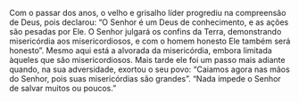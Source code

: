 ﻿Com o passar dos anos, o velho e grisalho líder progrediu na compreensão de Deus, pois declarou: “O Senhor é um Deus de conhecimento, e as ações são pesadas por Ele. O Senhor julgará os confins da Terra, demonstrando misericórdia aos misericordiosos, e com o homem honesto Ele também será honesto”. Mesmo aqui está a alvorada da misericórdia, embora limitada àqueles que são misericordiosos. Mais tarde ele foi um passo mais adiante quando, na sua adversidade, exortou o seu povo: “Caiamos agora nas mãos do Senhor, pois suas misericórdias são grandes”. “Nada impede o Senhor de salvar muitos ou poucos.”